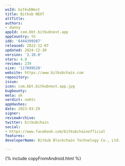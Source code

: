 ```yaml
---
wsId: bitkubNext
title: Bitkub NEXT
altTitle: 
authors:
- danny
appId: com.bbt.bitkubnext.app
appCountry: th
idd: '6444399387'
released: 2022-12-07
updated: 2024-12-30
version: '2.10.0'
stars: 4.8
reviews: 239
size: '117099520'
website: https://www.bitkubchain.com
repository: 
issue: 
icon: com.bbt.bitkubnext.app.jpg
bugbounty: 
meta: ok
verdict: nobtc
appHashes: 
date: 2023-03-29
signer: 
reviewArchive: 
twitter: bitkubchain
social:
- https://www.facebook.com/bitkubchainofficial
features: 
developerName: Bitkub Blockchain Technology Co., Ltd.

---
```


{% include copyFromAndroid.html %}
